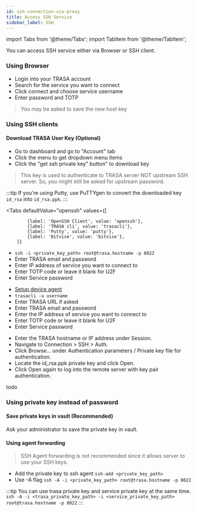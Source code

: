 ```yaml
---
id: ssh-connection-via-proxy
title: Access SSH Service
sidebar_label: SSH
---
```

import Tabs from '@theme/Tabs';
import TabItem from '@theme/TabItem';


You can access SSH service either via Browser or SSH client.

### Using Browser

* Login into your TRASA account
* Search for the service you want to connect
* Click connect and choose service username
* Enter password and TOTP 
> You may be asked to save the new host key





### Using SSH clients

#### Download TRASA User Key (Optional)
* Go to dashboard and go to "Account" tab
* Click the menu to get dropdown menu items
* Click the "get ssh private key" button" to download key

>This key is used to authenticate to TRASA server NOT upstream SSH server.
>So, you might still be asked for upstream password.

:::tip 
If you're using Putty, use PuTTYgen to convert the downloaded key `id_rsa` into `id_rsa.ppk`.
:::



<Tabs
    defaultValue="openssh"
    values={[
  
            {label: 'OpenSSH Client', value: 'openssh'},
            {label: 'TRASA cli', value: 'trasacli'},
            {label: 'Putty', value: 'putty'},
            {label: 'Bitvise', value: 'bitvise'},
        ]}
>


<TabItem value="openssh">


* `ssh -i <private_key_path> root@trasa.hostname -p 8022`     
* Enter TRASA email and password   
* Enter IP address of service you want to connect to   
* Enter TOTP code or leave it blank for U2F   
* Enter Service password   

</TabItem>

<TabItem value="trasacli">

* [Setup device agent](#)
* `trasacli -u username`
* Enter TRASA URL if asked     
* Enter TRASA email and password   
* Enter the IP address of service you want to connect to   
* Enter TOTP code or leave it blank for U2F   
* Enter Service password   

</TabItem>


<TabItem value="putty">

* Enter the TRASA hostname or IP address under Session.
* Navigate to Connection > SSH > Auth.
* Click Browse... under Authentication parameters / Private key file for authentication.
* Locate the id_rsa.ppk private key and click Open.
* Click Open again to log into the remote server with key pair authentication.

</TabItem>


  <TabItem value="bitvise">
  todo
  </TabItem>


</Tabs>


### Using private key instead of password

#### Save private keys in vault (Recommended)
Ask your administrator to save the private key in vault.

#### Using agent forwarding
>SSH Agent forwarding is not recommended since it allows server to use your SSH keys.
* Add the private key to ssh agent `ssh-add <private_key_path>`
* Use -A flag `ssh -A -i <private_key_path> root@trasa.hostname -p 8022`



:::tip
You can use trasa private key and service private key at the same time.   
`ssh -A -i <trasa_private_key_path> -i <service_private_key_path> root@trasa.hostname -p 8022`
:::




